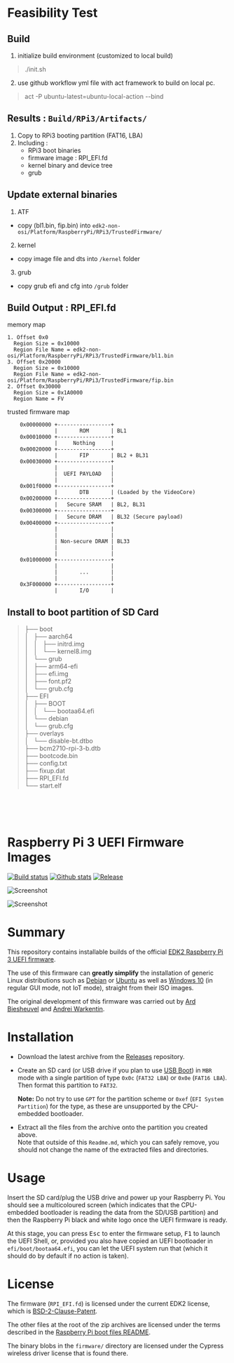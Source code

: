 # Feasibility Test  
## Build 
1. initialize build environment (customized to local build)
> ./init.sh
2. use github workflow yml file with act framework to build on local pc.
> act -P ubuntu-latest=ubuntu-local-action --bind
## Results : `Build/RPi3/Artifacts/`
1. Copy to RPi3 booting partition (FAT16, LBA)
2. Including :
    - RPi3 boot binaries
    - firmware image : RPI_EFI.fd
    - kernel binary and device tree
    - grub

## Update external binaries
1. ATF
  - copy (bl1.bin, fip.bin) into `edk2-non-osi/Platform/RaspberryPi/RPi3/TrustedFirmware/`
2. kernel
  - copy image file and dts into `/kernel` folder
3. grub
  - copy grub efi and cfg into `/grub` folder
## Build Output : RPI_EFI.fd 
memory map
```
1. Offset 0x0  
  Region Size = 0x10000  
  Region File Name = edk2-non-osi/Platform/RaspberryPi/RPi3/TrustedFirmware/bl1.bin  
3. Offset 0x20000  
  Region Size = 0x10000  
  Region File Name = edk2-non-osi/Platform/RaspberryPi/RPi3/TrustedFirmware/fip.bin  
2. Offset 0x30000
  Region Size = 0x1A0000
  Region Name = FV
```
trusted firmware map
```
    0x00000000 +-----------------+
               |       ROM       | BL1
    0x00010000 +-----------------+
               |     Nothing     |
    0x00020000 +-----------------+
               |       FIP       | BL2 + BL31
    0x00030000 +-----------------+
               |                 |
               |  UEFI PAYLOAD   |
               |                 |
    0x001f0000 +-----------------+
               |       DTB       | (Loaded by the VideoCore)
    0x00200000 +-----------------+
               |   Secure SRAM   | BL2, BL31
    0x00300000 +-----------------+
               |   Secure DRAM   | BL32 (Secure payload)
    0x00400000 +-----------------+
               |                 |
               |                 |
               | Non-secure DRAM | BL33
               |                 |
               |                 |
    0x01000000 +-----------------+
               |                 |
               |       ...       |
               |                 |
    0x3F000000 +-----------------+
               |       I/O       |
```

## Install to boot partition of SD Card
>├── boot  
>│   ├── aarch64  
>│   │   ├── initrd.img  
>│   │   └── kernel8.img  
>│   └── grub  
>│       ├── arm64-efi  
>│       ├── efi.img  
>│       ├── font.pf2  
>│       └── grub.cfg  
>├── EFI  
>│   ├── BOOT  
>│   │   └── bootaa64.efi  
>│   └── debian  
>│       └── grub.cfg  
>├── overlays  
>│   └── disable-bt.dtbo  
>├── bcm2710-rpi-3-b.dtb  
>├── bootcode.bin  
>├── config.txt  
>├── fixup.dat  
>├── RPI_EFI.fd  
>└── start.elf  


<br><br><br>

Raspberry Pi 3 UEFI Firmware Images
===================================

[![Build status](https://img.shields.io/github/workflow/status/pftf/RPi3/UEFI%20firmware%20-%20EDK2%20build.svg?style=flat-square)](https://github.com/pftf/RPi3/actions)
[![Github stats](https://img.shields.io/github/downloads/pftf/RPi3/total.svg?style=flat-square)](https://github.com/pftf/RPi3/releases)
[![Release](https://img.shields.io/github/release-pre/pftf/RPi3?style=flat-square)](https://github.com/pftf/RPi3/releases)

![Screenshot](https://raw.githubusercontent.com/pftf/RPi3/master/pics/Screenshot1.png)

![Screenshot](https://raw.githubusercontent.com/pftf/RPi3/master/pics/Screenshot2.png)

# Summary

This repository contains installable builds of the official
[EDK2 Raspberry Pi 3 UEFI firmware](https://github.com/tianocore/edk2-platforms/tree/master/Platform/RaspberryPi/RPi3).

The use of this firmware can __greatly simplify__ the installation of generic Linux
distributions such as [Debian](https://pete.akeo.ie/2019/07/installing-debian-arm64-on-raspberry-pi.html)
or [Ubuntu](https://github.com/tianocore/edk2-platforms/blob/master/Platform/RaspberryPi/RPi3/Systems.md#Ubuntu)
as well as [Windows 10](https://www.worproject.ml/) (in regular GUI mode, not IoT mode),
straight from their ISO images.

The original development of this firmware was carried out by
[Ard Biesheuvel](http://www.workofard.com/2017/02/uefi-on-the-pi/) and
[Andrei Warkentin](https://github.com/andreiw/RaspberryPiPkg).

# Installation

* Download the latest archive from the [Releases](https://github.com/pftf/RPi3/releases) repository.

* Create an SD card (or USB drive if you plan to use [USB Boot](https://www.raspberrypi.org/documentation/hardware/raspberrypi/bootmodes/msd.md))
  in `MBR` mode with a single partition of type `0x0c` (`FAT32 LBA`) or `0x0e`
  (`FAT16 LBA`). Then format this partition to `FAT32`.

  __Note:__ Do not try to use `GPT` for the partition scheme or `0xef` (`EFI System
  Partition`)  for the type, as these are unsupported by the CPU-embedded bootloader.

* Extract all the files from the archive onto the partition you created above.  
  Note that outside of this `Readme.md`, which you can safely remove, you should not
  change the name of the extracted files and directories.

# Usage

Insert the SD card/plug the USB drive and power up your Raspberry Pi. You should see a
multicoloured screen (which indicates that the CPU-embedded bootloader is reading the
data from the SD/USB partition) and then the Raspberry Pi black and white logo once the
UEFI firmware is ready.

At this stage, you can press <kbd>Esc</kbd> to enter the firmware setup, <kbd>F1</kbd>
to launch the UEFI Shell, or, provided you also have copied an UEFI bootloader in
`efi/boot/bootaa64.efi`, you can let the UEFI system run that (which it should do by
default if no action is taken).

# License

The firmware (`RPI_EFI.fd`) is licensed under the current EDK2 license, which is
[BSD-2-Clause-Patent](https://github.com/tianocore/edk2/blob/master/License.txt).

The other files at the root of the zip archives are licensed under the terms described in the
[Raspberry Pi boot files README](https://github.com/raspberrypi/firmware/blob/master/README.md).

The binary blobs in the `firmware/` directory are licensed under the Cypress wireless driver
license that is found there.
